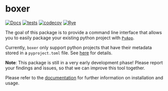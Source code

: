 # boxer

[![Docs](https://readthedocs.org/projects/box/badge/?version=latest)](https://box.readthedocs.io/en/latest/?badge=latest)
[![tests](https://github.com/trappitsch/box/actions/workflows/tests.yml/badge.svg)](https://github.com/trappitsch/box/actions/workflows/tests.yml)
[![codecov](https://codecov.io/gh/trappitsch/box/graph/badge.svg?token=CED96ANLRR)](https://codecov.io/gh/trappitsch/box)
[![Rye](https://img.shields.io/endpoint?url=https://raw.githubusercontent.com/mitsuhiko/rye/main/artwork/badge.json)](https://rye-up.com)

The goal of this package is
to provide a command line interface
that allows you to easily package your existing python project
with [`PyApp`](https://ofek.dev/pyapp/).

Currently, `boxer` only support python projects that have their metadata stored in a `pyproject.toml` file.
See [here](https://packaging.python.org/en/latest/guides/writing-pyproject-toml/#writing-pyproject-toml)
for details.

**Note**:
This package is still in a very early
development phase! Please report your findings and issues,
so that we can improve this tool together.

Please refer to the [documentation](https://box.readthedocs.io/)
for further information on installation and usage.
